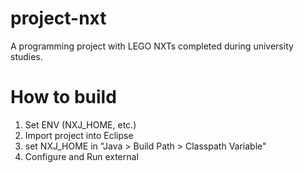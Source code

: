 project-nxt
===========

A programming project with LEGO NXTs completed during university studies.


How to build
============

1. Set ENV (NXJ_HOME, etc.)
2. Import project into Eclipse
3. set NXJ_HOME in "Java > Build Path > Classpath Variable"
4. Configure and Run external

